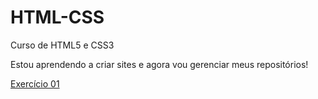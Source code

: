 # HTML-CSS
 Curso de HTML5 e CSS3

Estou aprendendo a criar sites e agora vou gerenciar meus repositórios!

<a href='https://robert-sampaio.github.io/HTML-CSS/exercicios/ex-001/index.html'>Exercício 01</a>